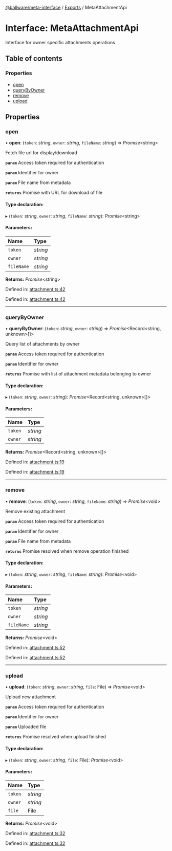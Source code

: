 [@ballware/meta-interface](../README.md) / [Exports](../modules.md) / MetaAttachmentApi

# Interface: MetaAttachmentApi

Interface for owner specific attachments operations

## Table of contents

### Properties

- [open](metaattachmentapi.md#open)
- [queryByOwner](metaattachmentapi.md#querybyowner)
- [remove](metaattachmentapi.md#remove)
- [upload](metaattachmentapi.md#upload)

## Properties

### open

• **open**: (`token`: *string*, `owner`: *string*, `fileName`: *string*) => *Promise*<string\>

Fetch file url for display/download

**`param`** Access token required for authentication

**`param`** Identifier for owner

**`param`** File name from metadata

**`returns`** Promise with URL for download of file

#### Type declaration:

▸ (`token`: *string*, `owner`: *string*, `fileName`: *string*): *Promise*<string\>

#### Parameters:

Name | Type |
:------ | :------ |
`token` | *string* |
`owner` | *string* |
`fileName` | *string* |

**Returns:** *Promise*<string\>

Defined in: [attachment.ts:42](https://github.com/ballware/ballware-client/blob/c28ad0b/packages/meta-interface/src/attachment.ts#L42)

Defined in: [attachment.ts:42](https://github.com/ballware/ballware-client/blob/c28ad0b/packages/meta-interface/src/attachment.ts#L42)

___

### queryByOwner

• **queryByOwner**: (`token`: *string*, `owner`: *string*) => *Promise*<Record<string, unknown\>[]\>

Query list of attachments by owner

**`param`** Access token required for authentication

**`param`** Identifier for owner

**`returns`** Promise with list of attachment metadata belonging to owner

#### Type declaration:

▸ (`token`: *string*, `owner`: *string*): *Promise*<Record<string, unknown\>[]\>

#### Parameters:

Name | Type |
:------ | :------ |
`token` | *string* |
`owner` | *string* |

**Returns:** *Promise*<Record<string, unknown\>[]\>

Defined in: [attachment.ts:19](https://github.com/ballware/ballware-client/blob/c28ad0b/packages/meta-interface/src/attachment.ts#L19)

Defined in: [attachment.ts:19](https://github.com/ballware/ballware-client/blob/c28ad0b/packages/meta-interface/src/attachment.ts#L19)

___

### remove

• **remove**: (`token`: *string*, `owner`: *string*, `fileName`: *string*) => *Promise*<void\>

Remove existing attachment

**`param`** Access token required for authentication

**`param`** Identifier for owner

**`param`** File name from metadata

**`returns`** Promise resolved when remove operation finished

#### Type declaration:

▸ (`token`: *string*, `owner`: *string*, `fileName`: *string*): *Promise*<void\>

#### Parameters:

Name | Type |
:------ | :------ |
`token` | *string* |
`owner` | *string* |
`fileName` | *string* |

**Returns:** *Promise*<void\>

Defined in: [attachment.ts:52](https://github.com/ballware/ballware-client/blob/c28ad0b/packages/meta-interface/src/attachment.ts#L52)

Defined in: [attachment.ts:52](https://github.com/ballware/ballware-client/blob/c28ad0b/packages/meta-interface/src/attachment.ts#L52)

___

### upload

• **upload**: (`token`: *string*, `owner`: *string*, `file`: File) => *Promise*<void\>

Upload new attachment

**`param`** Access token required for authentication

**`param`** Identifier for owner

**`param`** Uploaded file

**`returns`** Promise resolved when upload finished

#### Type declaration:

▸ (`token`: *string*, `owner`: *string*, `file`: File): *Promise*<void\>

#### Parameters:

Name | Type |
:------ | :------ |
`token` | *string* |
`owner` | *string* |
`file` | File |

**Returns:** *Promise*<void\>

Defined in: [attachment.ts:32](https://github.com/ballware/ballware-client/blob/c28ad0b/packages/meta-interface/src/attachment.ts#L32)

Defined in: [attachment.ts:32](https://github.com/ballware/ballware-client/blob/c28ad0b/packages/meta-interface/src/attachment.ts#L32)
